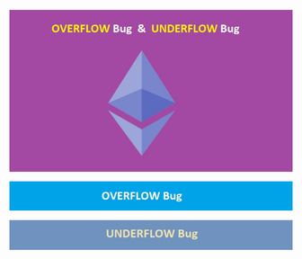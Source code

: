 [![](https://github.com/ethsecurityexamples/Overflow_Underflow/blob/main/title.jpg)](http:/https://github.com/ethsecurityexamples/Overflow_Underflow/blob/main/title.jpg/)


[![](https://github.com/ethsecurityexamples/Overflow_Underflow/blob/main/overflow_bug.jpg)](http://https://github.com/ethsecurityexamples/Overflow_Underflow/blob/main/overflow_bug.jpg)


[![](https://github.com/ethsecurityexamples/Overflow_Underflow/blob/main/underflow_bug.jpg)](http://https://github.com/ethsecurityexamples/Overflow_Underflow/blob/main/underflow_bug.jpg)













